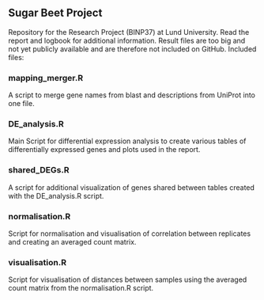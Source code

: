 ## Sugar Beet Project

Repository for the Research Project (BINP37) at Lund University. Read the report and logbook for additional information. Result files are too big and not yet publicly available and are therefore not included on GitHub. Included files:

### mapping_merger.R

A script to merge gene names from blast and descriptions from UniProt into one file.

### DE_analysis.R

Main Script for differential expression analysis to create various tables of differentially expressed genes and plots used in the report.

### shared_DEGs.R

A script for additional visualization of genes shared between tables created with the DE_analysis.R script.

### normalisation.R

Script for normalisation and visualisation of correlation between replicates and creating an averaged count matrix.

### visualisation.R

Script for visualisation of distances between samples using the averaged count matrix from the normalisation.R script.
